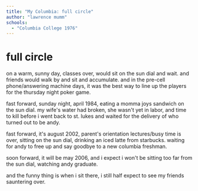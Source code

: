 ```yaml
---
title: "My Columbia: full circle"
author: "lawrence mumm"
schools:
  - "Columbia College 1976"
---
```


# full circle

on a warm, sunny day, classes over, would sit on the sun dial and wait.  and friends would walk by and sit and accumulate.  and in the pre-cell phone/answering machine days, it was the best way to line up the players for the thursday night poker game.

fast forward, sunday night, april 1984, eating a momma joys sandwich on the sun dial.  my wife's water had broken, she wasn't yet in labor, and time to kill before i went back to st. lukes and waited for the delivery of who turned out to be andy.

fast forward, it's august 2002, parent's orientation lectures/busy time is over, sitting on the sun dial, drinking an iced latte from starbucks.  waiting for andy to free up and say goodbye to a new columbia freshman.

soon forward, it will be may 2006, and i expect i won't be sitting too far from the sun dial, watching andy graduate.

and the funny thing is when i sit there, i still half expect to see my friends sauntering over.
